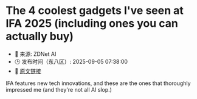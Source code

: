 # The 4 coolest gadgets I've seen at IFA 2025 (including ones you can actually buy)
- 📅 来源: ZDNet AI
- 🕒 发布时间（东八区）: 2025-09-05 07:38:00
- 🔗 [原文链接](https://www.zdnet.com/article/the-4-coolest-gadgets-ive-seen-at-ifa-2025-including-ones-you-can-actually-buy/)

IFA features new tech innovations, and these are the ones that thoroughly impressed me (and they're not all AI slop.)